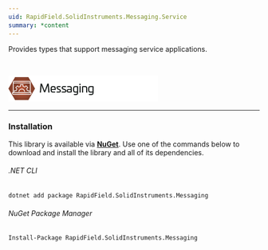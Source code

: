 ```yaml
---
uid: RapidField.SolidInstruments.Messaging.Service
summary: *content
---
```


<!--
Copyright (c) RapidField LLC. Licensed under the MIT License. See LICENSE.txt in the project root for license information.
-->

Provides types that support messaging service applications.

<br />

![Messaging label](../images/Label.Messaging.300w.png)
- - -

### Installation

This library is available via [**NuGet**](https://docs.microsoft.com/en-us/nuget/quickstart/install-and-use-a-package-in-visual-studio). Use one of the commands below to download and install the library and all of its dependencies.

###### .NET CLI

```shell
dotnet add package RapidField.SolidInstruments.Messaging
```

###### NuGet Package Manager

```shell
Install-Package RapidField.SolidInstruments.Messaging
```